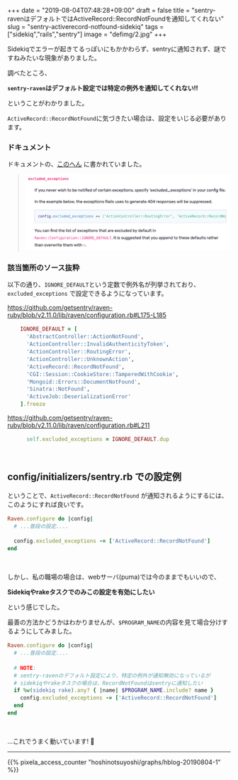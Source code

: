 +++
date = "2019-08-04T07:48:28+09:00"
draft = false
title = "sentry-ravenはデフォルトではActiveRecord::RecordNotFoundを通知してくれない"
slug = "sentry-activerecord-notfound-sidekiq"
tags = ["sidekiq","rails","sentry"]
image = "defimg/2.jpg"
+++

Sidekiqでエラーが起きてるっぽいにもかかわらず、sentryに通知されず、謎ですねみたいな現象がありました。

調べたところ、 

**`sentry-raven`はデフォルト設定では特定の例外を通知してくれない!!**

ということがわかりました。

`ActiveRecord::RecordNotFound`に気づきたい場合は、設定をいじる必要があります。

<!--more-->

### ドキュメント

ドキュメントの、[このへん](https://docs.sentry.io/clients/ruby/config/) に書かれていました。

> <img alt="" src="/images/sentry-raven-excluded_exceptions.png" width=600>


### 該当箇所のソース抜粋

以下の通り、`IGNORE_DEFAULT`という定数で例外名が列挙されており、`excluded_exceptions` で設定できるようになっています。

https://github.com/getsentry/raven-ruby/blob/v2.11.0/lib/raven/configuration.rb#L175-L185

```ruby
    IGNORE_DEFAULT = [
      'AbstractController::ActionNotFound',
      'ActionController::InvalidAuthenticityToken',
      'ActionController::RoutingError',
      'ActionController::UnknownAction',
      'ActiveRecord::RecordNotFound',
      'CGI::Session::CookieStore::TamperedWithCookie',
      'Mongoid::Errors::DocumentNotFound',
      'Sinatra::NotFound',
      'ActiveJob::DeserializationError'
    ].freeze
```

https://github.com/getsentry/raven-ruby/blob/v2.11.0/lib/raven/configuration.rb#L211

```ruby
      self.excluded_exceptions = IGNORE_DEFAULT.dup
```

<br>

## config/initializers/sentry.rb での設定例

ということで、`ActiveRecord::RecordNotFound` が通知されるようにするには、このようにすれば良いです。

```ruby
Raven.configure do |config|
  # ...普段の設定....

  config.excluded_exceptions -= ['ActiveRecord::RecordNotFound']
end
```

<br>

しかし、私の職場の場合は、webサーバ(puma)では今のままでもいいので、

**Sidekiqやrakeタスクでのみこの設定を有効にしたい**

という感じでした。

最善の方法かどうかはわかりませんが、`$PROGRAM_NAME`の内容を見て場合分けするようにしてみました。

```ruby
Raven.configure do |config|
  # ...普段の設定....

  # NOTE:
  # sentry-ravenのデフォルト設定により、特定の例外が通知無効になっているが
  # sidekiqやrakeタスクの場合は、RecordNotFoundはsentryに通知したい
  if %w(sidekiq rake).any? { |name| $PROGRAM_NAME.include? name }
    config.excluded_exceptions -= ['ActiveRecord::RecordNotFound']
  end
end
```

<br>

...これでうまく動いています! 🍻


<script type="text/javascript" src="/js/prism.js" async></script>

---

{{% pixela_access_counter "hoshinotsuyoshi/graphs/hblog-20190804-1" %}}
